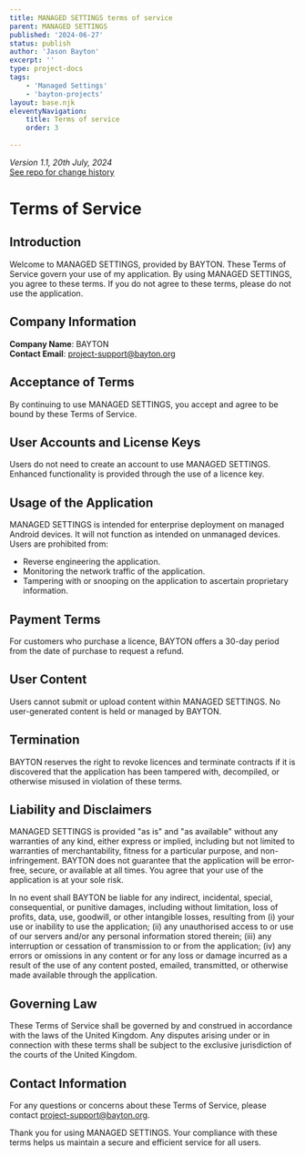 ```yaml
---
title: MANAGED SETTINGS terms of service
parent: MANAGED SETTINGS
published: '2024-06-27'
status: publish
author: 'Jason Bayton'
excerpt: ''
type: project-docs
tags: 
    - 'Managed Settings'
    - 'bayton-projects'
layout: base.njk
eleventyNavigation:
    title: Terms of service
    order: 3
    
---
```

_Version 1.1, 20th July, 2024_  
<span class="orange">[See repo for change history](https://github.com/jasonbayton/11ty/commits/main/_src/projects/managed-settings/terms-of-service/index.md)</span>

# Terms of Service

## Introduction
Welcome to MANAGED SETTINGS, provided by BAYTON. These Terms of Service govern your use of my application. By using MANAGED SETTINGS, you agree to these terms. If you do not agree to these terms, please do not use the application.

## Company Information
**Company Name**: BAYTON  
**Contact Email**: [project-support@bayton.org](mailto:project-support@bayton.org)

## Acceptance of Terms
By continuing to use MANAGED SETTINGS, you accept and agree to be bound by these Terms of Service.

## User Accounts and License Keys
Users do not need to create an account to use MANAGED SETTINGS. Enhanced functionality is provided through the use of a licence key.

## Usage of the Application
MANAGED SETTINGS is intended for enterprise deployment on managed Android devices. It will not function as intended on unmanaged devices. Users are prohibited from:
- Reverse engineering the application.
- Monitoring the network traffic of the application.
- Tampering with or snooping on the application to ascertain proprietary information.

## Payment Terms
For customers who purchase a licence, BAYTON offers a 30-day period from the date of purchase to request a refund.

## User Content
Users cannot submit or upload content within MANAGED SETTINGS. No user-generated content is held or managed by BAYTON.

## Termination
BAYTON reserves the right to revoke licences and terminate contracts if it is discovered that the application has been tampered with, decompiled, or otherwise misused in violation of these terms.

## Liability and Disclaimers
MANAGED SETTINGS is provided "as is" and "as available" without any warranties of any kind, either express or implied, including but not limited to warranties of merchantability, fitness for a particular purpose, and non-infringement. BAYTON does not guarantee that the application will be error-free, secure, or available at all times. You agree that your use of the application is at your sole risk.

In no event shall BAYTON be liable for any indirect, incidental, special, consequential, or punitive damages, including without limitation, loss of profits, data, use, goodwill, or other intangible losses, resulting from (i) your use or inability to use the application; (ii) any unauthorised access to or use of our servers and/or any personal information stored therein; (iii) any interruption or cessation of transmission to or from the application; (iv) any errors or omissions in any content or for any loss or damage incurred as a result of the use of any content posted, emailed, transmitted, or otherwise made available through the application.

## Governing Law
These Terms of Service shall be governed by and construed in accordance with the laws of the United Kingdom. Any disputes arising under or in connection with these terms shall be subject to the exclusive jurisdiction of the courts of the United Kingdom.

## Contact Information
For any questions or concerns about these Terms of Service, please contact [project-support@bayton.org](mailto:project-support@bayton.org).

Thank you for using MANAGED SETTINGS. Your compliance with these terms helps us maintain a secure and efficient service for all users.